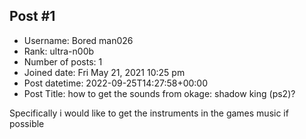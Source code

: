 ## Post #1
- Username: Bored man026
- Rank: ultra-n00b
- Number of posts: 1
- Joined date: Fri May 21, 2021 10:25 pm
- Post datetime: 2022-09-25T14:27:58+00:00
- Post Title: how to get the sounds from okage: shadow king (ps2)?

Specifically i would like to get the instruments in the games music if possible
